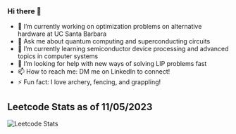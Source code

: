 ### Hi there 👋
- 🔭 I’m currently working on optimization problems on alternative hardware at UC Santa Barbara
- 💬 Ask me about quantum computing and superconducting circuits
- 🌱 I’m currently learning semiconductor device processing and advanced topics in computer systems
- 🤔 I’m looking for help with new ways of solving LIP problems fast
- 📫 How to reach me: DM me on LinkedIn to connect!
- ⚡ Fun fact: I love archery, fencing, and grappling!


## Leetcode Stats as of 11/05/2023
![Leetcode Stats](https://leetcard.jacoblin.cool/danielespo)
<!--
**danielespo/danielespo** is a ✨ _special_ ✨ repository because its `README.md` (this file) appears on your GitHub profile.

Here are some ideas to get you started:

- 🔭 I’m currently working on ...
- 🌱 I’m currently learning ...
- 👯 I’m looking to collaborate on ...
- 🤔 I’m looking for help with ...
- 💬 Ask me about ...
- 📫 How to reach me: ...
- 😄 Pronouns: ...
- ⚡ Fun fact: ...
-->
